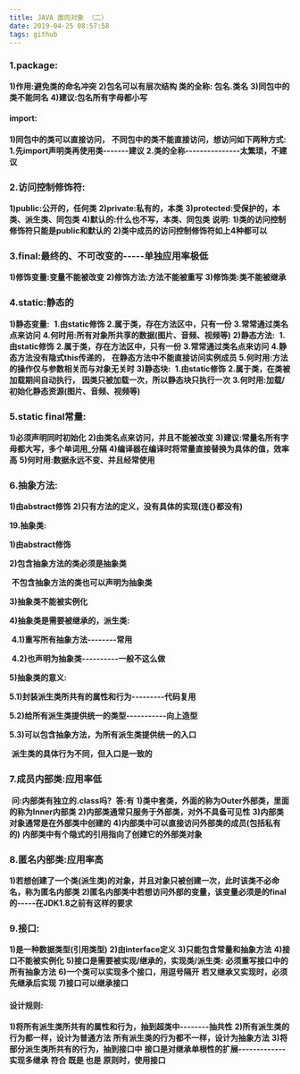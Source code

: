 ```yaml
---
title: JAVA 面向对象 （二）
date: 2019-04-25 08:57:58
tags: github
---
```


### **1.package:**
  **1)作用:避免类的命名冲突**
  **2)包名可以有层次结构 类的全称: 包名.类名**
  **3)同包中的类不能同名**
  **4)建议:包名所有字母都小写**
  #### **import:**
  **1)同包中的类可以直接访问，**
​     **不同包中的类不能直接访问，想访问如下两种方式:**
     **1.先import声明类再使用类-------建议**
     **2.类的全称---------------太繁琐，不建议**

### **2.访问控制修饰符:**
  **1)public:公开的，任何类**
  **2)private:私有的，本类**
  **3)protected:受保护的，本类、派生类、同包类**
  **4)默认的:什么也不写，本类、同包类**
  **说明:**
​    **1)类的访问控制修饰符只能是public和默认的**
​    **2)类中成员的访问控制修饰符如上4种都可以**

### **3.final:最终的、不可改变的-----单独应用率极低**
  **1)修饰变量:变量不能被改变**
  **2)修饰方法:方法不能被重写**
  **3)修饰类:类不能被继承**

### **4.static:静态的**
  **1)静态变量:**
​      **1.由static修饰**
​      **2.属于类，存在方法区中，只有一份**
​      **3.常常通过类名点来访问**
​      **4.何时用:所有对象所共享的数据(图片、音频、视频等)**
  **2)静态方法:**
​      **1.由static修饰**
​      **2.属于类，存在方法区中，只有一份**
​      **3.常常通过类名点来访问**
​      **4.静态方法没有隐式this传递的，**
​         **在静态方法中不能直接访问实例成员**
​      **5.何时用:方法的操作仅与参数相关而与对象无关时**
  **3)静态块:**
​      **1.由static修饰**
​      **2.属于类，在类被加载期间自动执行，**
​          **因类只被加载一次，所以静态块只执行一次**
​      **3.何时用:加载/初始化静态资源(图片、音频、视频等)**

### **5.static final常量:**
  **1)必须声明同时初始化**
  **2)由类名点来访问，并且不能被改变**
  **3)建议:常量名所有字母都大写，多个单词用_分隔**
  **4)编译器在编译时将常量直接替换为具体的值，效率高**
  **5)何时用:数据永远不变、并且经常使用**

### **6.抽象方法:**
  **1)由abstract修饰**
  **2)只有方法的定义，没有具体的实现(连{}都没有)**

**19.抽象类:**

  **1)由abstract修饰**

  **2)包含抽象方法的类必须是抽象类**

​    **不包含抽象方法的类也可以声明为抽象类**

  **3)抽象类不能被实例化**

  **4)抽象类是需要被继承的，派生类:**

​    **4.1)重写所有抽象方法--------常用**

​    **4.2)也声明为抽象类----------一般不这么做**

  **5)抽象类的意义:**

​    **5.1)封装派生类所共有的属性和行为---------代码复用**

​    **5.2)给所有派生类提供统一的类型-----------向上造型**

​    **5.3)可以包含抽象方法，为所有派生类提供统一的入口**

​        **派生类的具体行为不同，但入口是一致的**

### **7.成员内部类:应用率低**
​     **问:内部类有独立的.class吗?**
​     **答:有**
  **1)类中套类，外面的称为Outer外部类，里面的称为Inner内部类**
  **2)内部类通常只服务于外部类，对外不具备可见性**
  **3)内部类对象通常是在外部类中创建的**
  **4)内部类中可以直接访问外部类的成员(包括私有的)**
​      **内部类中有个隐式的引用指向了创建它的外部类对象**

### **8.匿名内部类:应用率高**
  **1)若想创建了一个类(派生类)的对象，并且对象只被创建一次，**
​      **此时该类不必命名，称为匿名内部类**
  **2)匿名内部类中若想访问外部的变量，该变量必须是的final的**
​    **-----在JDK1.8之前有这样的要求**

### **9.接口:**
  **1)是一种数据类型(引用类型)**
  **2)由interface定义**
  **3)只能包含常量和抽象方法**
  **4)接口不能被实例化**
  **5)接口是需要被实现/继承的，实现类/派生类:**
​      **必须重写接口中的所有抽象方法**
  **6)一个类可以实现多个接口，用逗号隔开**
​      **若又继承又实现时，必须先继承后实现**
  **7)接口可以继承接口**

#### **设计规则:** 
**1)将所有派生类所共有的属性和行为，抽到超类中--------抽共性**
**2)所有派生类的行为都一样，设计为普通方法**
   **所有派生类的行为都不一样，设计为抽象方法**
**3)将部分派生类所共有的行为，抽到接口中**
  **接口是对继承单根性的扩展-------------实现多继承**
  **符合 既是 也是 原则时，使用接口**

